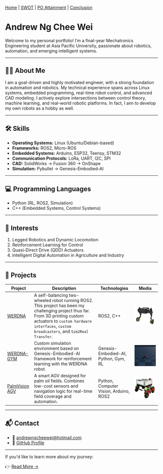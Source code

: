 [Home](index.md) | [SWOT](swot.md) | [PO Attainment](po-attainment.md) | [Conclusion](conclusion.md)

<!-- ---
title: "Home"
--- -->

# Andrew Ng Chee Wei

Welcome to my personal portfolio! I’m a final-year Mechatronics Engineering student at Asia Pacific University, passionate about robotics, automation, and emerging intelligent systems.

---

## 👨‍💻 About Me

I am a goal-driven and highly motivated engineer, with a strong foundation in automation and robotics. My technical experience spans across Linux systems, embedded programming, real-time robot control, and advanced CAD modeling. I actively explore intersections between control theory, machine learning, and real-world robotic platforms. In fact, I aim to develop my own robots as a hobby as well. 

---

## 🛠️ Skills

- **Operating Systems:** Linux (Ubuntu/Debian-based)
- **Frameworks:** ROS2, Micro-ROS
- **Embedded Systems:** Arduino, ESP32, Teensy, STM32
- **Communication Protocols:** LoRa, UART, I2C, SPI
- **CAD:** SolidWorks -> Fusion 360 -> OnShape
- **Simulation:** Pybullet -> Genesis-Embodied-AI

---

## 💻 Programming Languages

- Python (RL, ROS2, Simulation)
- C++ (Embedded Systems, Control Systems)

---

## 🤖 Interests

1. Legged Robotics and Dynamic Locomotion  
2. Reinforcement Learning for Control  
3. Quasi-Direct Drive (QDD) Actuators  
4. Intelligent Digital Automation in Agriculture and Industry

---

## 🚀 Projects

| Project | Description | Technologies | Media |
|--------|-------------|--------------|--------------|
| [WERDNA](https://github.com/adwng/werdna_ros2) | A self-balancing two-wheeled robot running ROS2. This project has been my challenging project thus far. From 3D printing custom actuators to `custom hardware interfaces`, `custom broadcasters`, and `Sim2Real Transfer`. | ROS2, C++|<img src="assets/Chassis Design.png" alt="Werdna" width="400"/>|
| [WERDNA-GYM](https://github.com/adwng/werdna_gensis) | Custom simulation environment based on Genesis-Embodied-AI framework for reinforcement learning with the WERDNA robot. | Genesis-Embodied-AI, Python, Gym, RL | <img src="assets/Gym.png" alt="Gym Simulation" width="400"/> |
| [PalmVision AGV](https://github.com/adwng/PalmVision) | A smart AGV designed for palm oil fields. Combines low-cost sensors and navigation logic for real-time field coverage and automation. | Python, Computer Vision, Arduino, ROS2 |<img src="assets/PalmVision.jpg" alt="Palmvision" width="400"/>| 

---

## 📬 Contact

- 📧 [andrewngcheewei@hotmail.com](mailto:andrewngcheewei@hotmail.com)  
- 🧠 [GitHub Profile](https://github.com/adwng)

---

If you'd like to learn more about my journey:

👉 [Read More →](swot.md)
